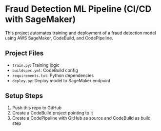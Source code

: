 # Fraud Detection ML Pipeline (CI/CD with SageMaker)

This project automates training and deployment of a fraud detection model using AWS SageMaker, CodeBuild, and CodePipeline.

## Project Files

- `train.py`: Training logic
- `buildspec.yml`: CodeBuild config
- `requirements.txt`: Python dependencies
- `deploy.py`: Deploy model to SageMaker endpoint

## Setup Steps

1. Push this repo to GitHub
2. Create a CodeBuild project pointing to it
3. Create a CodePipeline with GitHub as source and CodeBuild as build step
